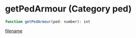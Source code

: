 # getPedArmour (Category ped)

```js
function getPedArmour(ped: number): int
```

[filename](getPedArmour_m.md ':include')